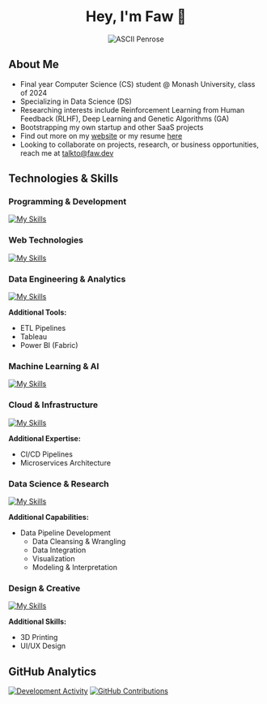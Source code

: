 <div align="center">

# Hey, I'm Faw 👋

![ASCII Penrose](https://github.com/user-attachments/assets/81243a0a-3409-47e8-978b-a2106d3aaade)

</div>

## About Me

* Final year Computer Science (CS) student @ Monash University, class of 2024
* Specializing in Data Science (DS)
* Researching interests include Reinforcement Learning from Human Feedback (RLHF), Deep Learning and Genetic Algorithms (GA)
* Bootstrapping my own startup and other SaaS projects
* Find out more on my [website](https://faw.dev) or my resume [here](https://faw.dev/resume.pdf)
* Looking to collaborate on projects, research, or business opportunities, reach me at [talkto@faw.dev](mailto:talkto@faw.dev)

## Technologies & Skills

### Programming & Development

[![My Skills](https://skillicons.dev/icons?i=py,js,ts,go,r,git,bash,lua)](https://skillicons.dev)

### Web Technologies

[![My Skills](https://skillicons.dev/icons?i=react,nextjs,nodejs,flask,html,css,sass,tailwind,bootstrap)](https://skillicons.dev)

### Data Engineering & Analytics

[![My Skills](https://skillicons.dev/icons?i=postgres,mongodb,sqlite)](https://skillicons.dev)

**Additional Tools:**

* ETL Pipelines
* Tableau
* Power BI (Fabric)

### Machine Learning & AI

[![My Skills](https://skillicons.dev/icons?i=tensorflow,pytorch,opencv,sklearn)](https://skillicons.dev)

### Cloud & Infrastructure

[![My Skills](https://skillicons.dev/icons?i=gcp,firebase,docker,supabase,githubactions)](https://skillicons.dev)

**Additional Expertise:**

* CI/CD Pipelines
* Microservices Architecture

### Data Science & Research

[![My Skills](https://skillicons.dev/icons?i=md,latex,py,jupyter)](https://skillicons.dev)

**Additional Capabilities:**

* Data Pipeline Development
  * Data Cleansing & Wrangling
  * Data Integration
  * Visualization
  * Modeling & Interpretation

### Design & Creative

[![My Skills](https://skillicons.dev/icons?i=figma,ai,ps,pr)](https://skillicons.dev)

**Additional Skills:**

* 3D Printing
* UI/UX Design

## GitHub Analytics

[![Development Activity](https://github-readme-stats.vercel.app/api/wakatime?username=fawxyz&layout=compact&langs_count=8&theme=codeSTACKr&show_icons=true&hide_title=true&locale=en)](https://github.com/anuraghazra/github-readme-stats)
[![GitHub Contributions](https://github-readme-stats.vercel.app/api?username=faw01&theme=codeSTACKr&card_width=496&show=reviews,discussions_started&include_all_commits=true&count_private=true&show_icons=true&locale=en&hide_title=true)](https://github.com/anuraghazra/github-readme-stats)
